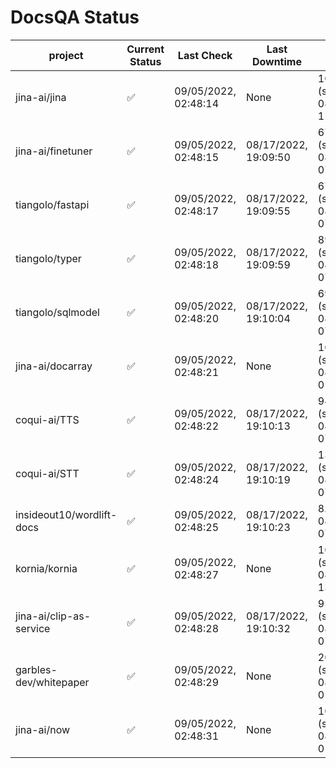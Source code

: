# DocsQA Status

|         project         |Current Status|     Last Check     |   Last Downtime    |              % Uptime               |
|-------------------------|--------------|--------------------|--------------------|-------------------------------------|
|jina-ai/jina             |✅            |09/05/2022, 02:48:14|None                |100.000 (since 08/29/2022, 11:24:14) |
|jina-ai/finetuner        |✅            |09/05/2022, 02:48:15|08/17/2022, 19:09:50|67.785 (since 08/15/2022, 07:09:42)  |
|tiangolo/fastapi         |✅            |09/05/2022, 02:48:17|08/17/2022, 19:09:55|67.790 (since 08/15/2022, 07:09:42)  |
|tiangolo/typer           |✅            |09/05/2022, 02:48:18|08/17/2022, 19:09:59|89.172 (since 08/15/2022, 07:09:42)  |
|tiangolo/sqlmodel        |✅            |09/05/2022, 02:48:20|08/17/2022, 19:10:04|69.480 (since 08/15/2022, 07:09:42)  |
|jina-ai/docarray         |✅            |09/05/2022, 02:48:21|None                |100.000 (since 08/24/2022, 01:39:12) |
|coqui-ai/TTS             |✅            |09/05/2022, 02:48:22|08/17/2022, 19:10:13|94.989 (since 08/15/2022, 07:09:42)  |
|coqui-ai/STT             |✅            |09/05/2022, 02:48:24|08/17/2022, 19:10:19|13.013 (since 08/15/2022, 07:09:42)  |
|insideout10/wordlift-docs|✅            |09/05/2022, 02:48:25|08/17/2022, 19:10:23|8.663 (since 08/15/2022, 07:09:42)   |
|kornia/kornia            |✅            |09/05/2022, 02:48:27|None                |100.000 (since 08/30/2022, 13:49:49) |
|jina-ai/clip-as-service  |✅            |09/05/2022, 02:48:28|08/17/2022, 19:10:32|95.000 (since 08/15/2022, 07:09:42)  |
|garbles-dev/whitepaper   |✅            |09/05/2022, 02:48:29|None                |2061.823 (since 08/24/2022, 01:39:12)|
|jina-ai/now              |✅            |09/05/2022, 02:48:31|None                |100.000 (since 08/24/2022, 01:39:12) |
